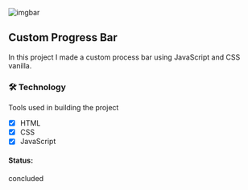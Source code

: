 ![imgbar](https://user-images.githubusercontent.com/62259770/94591861-fffec480-025e-11eb-931b-b5db95eb395d.png)

<h2>Custom Progress Bar</h2>

<p>In this project I made a custom process bar using JavaScript and CSS vanilla.</P>

<h3>🛠 Technology</h3>

<p>Tools used in building the project</p>

- [x]  HTML
- [x]  CSS
- [x]  JavaScript

#### Status: 
concluded

